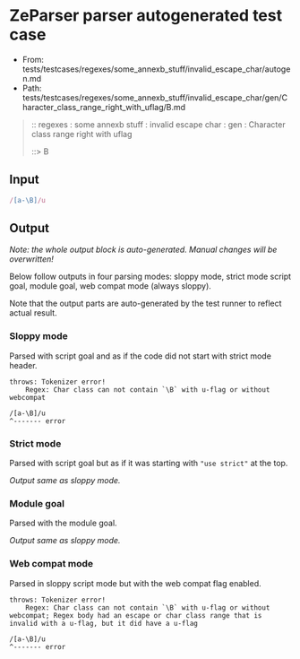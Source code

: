 # ZeParser parser autogenerated test case

- From: tests/testcases/regexes/some_annexb_stuff/invalid_escape_char/autogen.md
- Path: tests/testcases/regexes/some_annexb_stuff/invalid_escape_char/gen/Character_class_range_right_with_uflag/B.md

> :: regexes : some annexb stuff : invalid escape char : gen : Character class range right with uflag
>
> ::> B

## Input


`````js
/[a-\B]/u
`````

## Output

_Note: the whole output block is auto-generated. Manual changes will be overwritten!_

Below follow outputs in four parsing modes: sloppy mode, strict mode script goal, module goal, web compat mode (always sloppy).

Note that the output parts are auto-generated by the test runner to reflect actual result.

### Sloppy mode

Parsed with script goal and as if the code did not start with strict mode header.

`````
throws: Tokenizer error!
    Regex: Char class can not contain `\B` with u-flag or without webcompat

/[a-\B]/u
^------- error
`````

### Strict mode

Parsed with script goal but as if it was starting with `"use strict"` at the top.

_Output same as sloppy mode._

### Module goal

Parsed with the module goal.

_Output same as sloppy mode._

### Web compat mode

Parsed in sloppy script mode but with the web compat flag enabled.

`````
throws: Tokenizer error!
    Regex: Char class can not contain `\B` with u-flag or without webcompat; Regex body had an escape or char class range that is invalid with a u-flag, but it did have a u-flag

/[a-\B]/u
^------- error
`````

